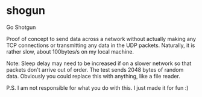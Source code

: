 # shogun
Go Shotgun

Proof of concept to send data across a network without actually making any TCP connections or transmitting any data in the UDP packets.
Naturally, it is rather slow, about 100bytes/s on my local machine. 

Note: Sleep delay may need to be increased if on a slower network so that packets don't arrive out of order. 
The test sends 2048 bytes of random data.
Obviously you could replace this with anything, like a file reader. 

P.S. I am not responsible for what you do with this.
I just made it for fun :) 

